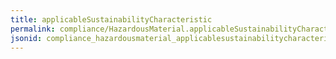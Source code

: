 ```yaml
---
title: applicableSustainabilityCharacteristic
permalink: compliance/HazardousMaterial.applicableSustainabilityCharacteristic.html
jsonid: compliance_hazardousmaterial_applicablesustainabilitycharacteristic
---
```

